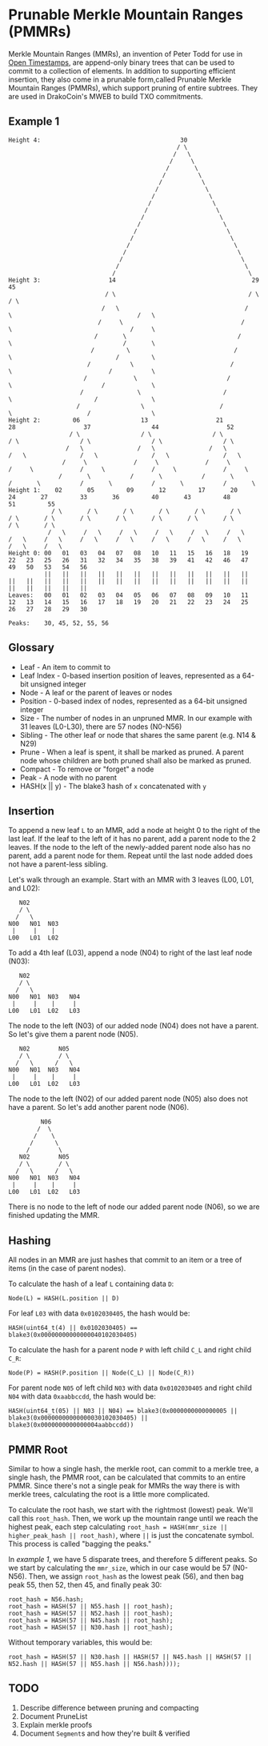 # Prunable Merkle Mountain Ranges (PMMRs)

Merkle Mountain Ranges (MMRs), an invention of Peter Todd for use in [Open Timestamps](https://github.com/opentimestamps/opentimestamps-server/blob/master/doc/merkle-mountain-range.md), are append-only binary trees that can be used to commit to a collection of elements. In addition to supporting efficient insertion, they also come in a prunable form,called Prunable Merkle Mountain Ranges (PMMRs), which support pruning of entire subtrees. They are used in DrakoCoin\'s MWEB to build TXO commitments.

## Example 1

```
Height 4:                                       30
                                               / \
                                              /   \
                                             /     \
                                            /       \
                                           /         \
                                          /           \
                                         /             \
                                        /               \
                                       /                 \
                                      /                   \
                                     /                     \
                                    /                       \
                                   /                         \
                                  /                           \
                                 /                             \
                                /                               \
                               /                                 \
                              /                                   \
                             /                                     \
Height 3:                   14                                      29                                      45
                           / \                                     / \                                     / \
                          /   \                                   /   \                                   /   \
                         /     \                                 /     \                                 /     \
                        /       \                               /       \                               /       \
                       /         \                             /         \                             /         \
                      /           \                           /           \                           /           \
                     /             \                         /             \                         /             \
                    /               \                       /               \                       /               \
                   /                 \                     /                 \                     /                 \ 
Height 2:         06                 13                   21                 28                   37                 44                   52
                 / \                 / \                 / \                 / \                 / \                 / \                 / \
                /   \               /   \               /   \               /   \               /   \               /   \               /   \
               /     \             /     \             /     \             /     \             /     \             /     \             /     \
              /       \           /       \           /       \           /       \           /       \           /       \           /       \
Height 1:    02       05         09       12         17       20         24       27         33       36         40       43         48       51         55
            / \       / \       / \       / \       / \       / \       / \       / \       / \       / \       / \       / \       / \       / \       / \
           /   \     /   \     /   \     /   \     /   \     /   \     /   \     /   \     /   \     /   \     /   \     /   \     /   \     /   \     /   \ 
Height 0: 00   01   03   04   07   08   10   11   15   16   18   19   22   23   25   26   31   32   34   35   38   39   41   42   46   47   49   50   53   54   56
          ||   ||   ||   ||   ||   ||   ||   ||   ||   ||   ||   ||   ||   ||   ||   ||   ||   ||   ||   ||   ||   ||   ||   ||   ||   ||   ||   ||   ||   ||   ||
Leaves:   00   01   02   03   04   05   06   07   08   09   10   11   12   13   14   15   16   17   18   19   20   21   22   23   24   25   26   27   28   29   30

Peaks:    30, 45, 52, 55, 56
```

## Glossary

* Leaf - An item to commit to
* Leaf Index - 0-based insertion position of leaves, represented as a 64-bit unsigned integer
* Node - A leaf or the parent of leaves or nodes
* Position - 0-based index of nodes, represented as a 64-bit unsigned integer
* Size - The number of nodes in an unpruned MMR. In our example with 31 leaves (L0-L30), there are 57 nodes (N0-N56)
* Sibling - The other leaf or node that shares the same parent (e.g. N14 & N29)
* Prune - When a leaf is spent, it shall be marked as pruned. A parent node whose children are both pruned shall also be marked as pruned.
* Compact - To remove or "forget" a node
* Peak - A node with no parent
* HASH(x || y) - The blake3 hash of `x` concatenated with `y`

## Insertion

To append a new leaf `L` to an MMR, add a node at height 0 to the right of the last leaf. If the leaf to the left of it has no parent, add a parent node to the 2 leaves. If the node to the left of the newly-added parent node also has no parent, add a parent node for them. Repeat until the last node added does not have a parent-less sibling.

Let\'s walk through an example. Start with an MMR with 3 leaves (L00, L01, and L02):

```
   N02
   / \
  /   \ 
N00   N01  N03
 |     |    |
L00   L01  L02
```

To add a 4th leaf (L03), append a node (N04) to right of the last leaf node (N03):

```
   N02
   / \
  /   \ 
N00   N01  N03   N04
 |     |    |     |
L00   L01  L02   L03
```

The node to the left (N03) of our added node (N04) does not have a parent. So let\'s give them a parent node (N05).

```
   N02        N05
   / \        / \
  /   \      /   \ 
N00   N01  N03   N04
 |     |    |     |
L00   L01  L02   L03
```

The node to the left (N02) of our added parent node (N05) also does not have a parent. So let\'s add another parent node (N06).

```
         N06
        /  \
       /    \
      /      \
     /        \
   N02        N05
   / \        / \
  /   \      /   \ 
N00   N01  N03   N04
 |     |    |     |
L00   L01  L02   L03
```

There is no node to the left of node our added parent node (N06), so we are finished updating the MMR.

## Hashing

All nodes in an MMR are just hashes that commit to an item or a tree of items (in the case of parent nodes).

To calculate the hash of a leaf `L` containing data `D`:

```
Node(L) = HASH(L.position || D)
```

For leaf `L03` with data `0x0102030405`, the hash would be:

```
HASH(uint64_t(4) || 0x0102030405) == blake3(0x00000000000000040102030405)
```

To calculate the hash for a parent node `P` with left child `C_L` and right child `C_R`:

```
Node(P) = HASH(P.position || Node(C_L) || Node(C_R))
```

For parent node `N05` of left child `N03` with data `0x0102030405` and right child `N04` with data `0xaabbccdd`, the hash would be:

```
HASH(uint64_t(05) || N03 || N04) == blake3(0x0000000000000005 || blake3(0x00000000000000030102030405) || blake3(0x0000000000000004aabbccdd))
```

## PMMR Root

Similar to how a single hash, the merkle root, can commit to a merkle tree, a single hash, the PMMR root, can be calculated that commits to an entire PMMR. Since there's not a single peak for MMRs the way there is with merkle trees, calculating the root is a little more complicated.

To calculate the root hash, we start with the rightmost (lowest) peak. We\'ll call this `root_hash`. Then, we work up the mountain range until we reach the highest peak, each step calculating `root_hash = HASH(mmr_size || higher_peak_hash || root_hash)`, where `||` is just the concatenate symbol. This process is called "bagging the peaks."

In *example 1*, we have 5 disparate trees, and therefore 5 different peaks. So we start by calculating the `mmr_size`, which in our case would be 57 (N0-N56). Then, we assign `root_hash` as the lowest peak (56), and then bag peak 55, then 52, then 45, and finally peak 30:

```
root_hash = N56.hash;
root_hash = HASH(57 || N55.hash || root_hash);
root_hash = HASH(57 || N52.hash || root_hash);
root_hash = HASH(57 || N45.hash || root_hash);
root_hash = HASH(57 || N30.hash || root_hash);
```

Without temporary variables, this would be:
```
root_hash = HASH(57 || N30.hash || HASH(57 || N45.hash || HASH(57 || N52.hash || HASH(57 || N55.hash || N56.hash))));
```

## TODO

1. Describe difference between pruning and compacting
2. Document PruneList
3. Explain merkle proofs
4. Document `Segment`s and how they\'re built & verified